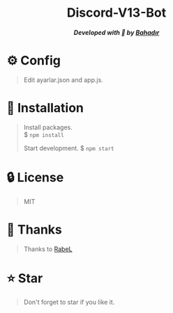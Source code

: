 <div align="center">
    <h1>Discord-V13-Bot</h1>
    <h5>Developed with 💙 by <a href="https://bahadirkagann.xyz">Bahadır</a></h5>
</div>

# ⚙️ Config
> Edit ayarlar.json and app.js.
# 📜 Installation
> Install packages. \
> $ `npm install`
>
> Start development.
> $ `npm start`
>
# 🔒 License
> MIT
# 💖 Thanks
> Thanks to <a href="https://rabelcode.net">RabeL</a>
# ⭐ Star
> Don't forget to star if you like it.
